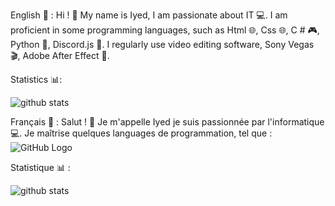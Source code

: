 English 🎈 :
Hi ! 👋
My name is Iyed, I am passionate about IT 💻.
I am proficient in some programming languages, such as Html 🌐, Css 🌐, C # 🎮, Python 🐍, Discord.js 🤖. I regularly use video editing software, Sony Vegas 🎬, Adobe After Effect 🎥.

Statistics 📊:

![github stats](https://github-readme-stats.vercel.app/api?username=iyed-dev&show_icons=true&theme=tokyonight&count_private=true)

Français 🎈 :
Salut ! 👋
Je m'appelle Iyed je suis passionnée par l'informatique 💻.
Je maîtrise quelques languages de programmation, tel que :
![GitHub Logo](https://camo.githubusercontent.com/c2991c3d6d6a9a5f360839ea71e6c5eef2589216b7ceccad11c475cf7f3d20ae/68747470733a2f2f696d672e736869656c64732e696f2f62616467652f2d48544d4c2d3333333333333f7374796c653d666c61742d737175617265266c6f676f3d48544d4c35)

Statistique 📊 :

![github stats](https://github-readme-stats.vercel.app/api?username=iyed-dev&show_icons=true&theme=tokyonight&count_private=true)
